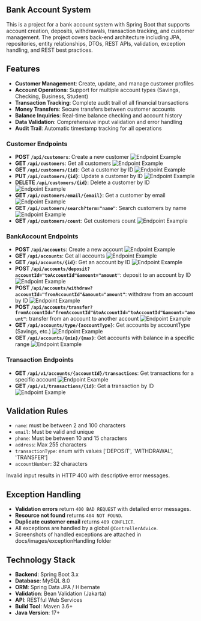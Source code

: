 ## Bank Account System
This is a project for a bank account system with Spring Boot that supports account creation, deposits, withdrawals, transaction tracking, and customer management. The project covers back-end architecture including JPA, repositories, entity relationships, DTOs, REST APIs, validation, exception handling, and REST best practices.

## Features
- **Customer Management**: Create, update, and manage customer profiles
- **Account Operations**: Support for multiple account types (Savings, Checking, Business, Student)
- **Transaction Tracking**: Complete audit trail of all financial transactions
- **Money Transfers**: Secure transfers between customer accounts
- **Balance Inquiries**: Real-time balance checking and account history
- **Data Validation**: Comprehensive input validation and error handling
- **Audit Trail**: Automatic timestamp tracking for all operations

### Customer Endpoints
- **POST `/api/customers`**: Create a new customer ![Endpoint Example](docs/images/customer/create_customer.PNG)
- **GET `/api/customers`**: Get all customers ![Endpoint Example](docs/images/customer/get_all_customers.PNG)
- **GET `/api/customers/{id}`**: Get a customer by ID ![Endpoint Example](docs/images/customer/get_customer_by_ID.PNG)
- **PUT `/api/customers/{id}`**: Update a customer by ID ![Endpoint Example](docs/images/customer/update_customer_by_ID.PNG)
- **DELETE `/api/customers/{id}`**: Delete a customer by ID ![Endpoint Example](docs/images/customer/delete_customer_by_ID.PNG)
- **GET `/api/customers/email/{email}`**: Get a customer by email ![Endpoint Example](docs/images/customer/get_customer_by_email.PNG)
- **GET `/api/customers/search?term="name"`**: Search customers by name ![Endpoint Example](docs/images/customer/search_customers_by_name.PNG)
- **GET `/api/customers/count`**: Get customers count ![Endpoint Example](docs/images/customer/get_customers_count.PNG)

### BankAccount Endpoints
- **POST `/api/accounts`**: Create a new account ![Endpoint Example](docs/images/account/create_bank_account.PNG)
- **GET `/api/accounts`**: Get all accounts ![Endpoint Example](docs/images/account/get_all_accounts.PNG)
- **GET `/api/accounts/{id}`**: Get an account by ID ![Endpoint Example](docs/images/account/get_account_by_ID.PNG)
- **POST `/api/accounts/deposit?accountId="toAccountId"&amount="amount"`**: deposit to an account by ID ![Endpoint Example](docs/images/account/deposit_to_account.PNG)
- **POST `/api/accounts/withdraw?accountId="fromAccountId"&amount="amount"`**: withdraw from an account by ID ![Endpoint Example](docs/images/account/withdraw_from_account.PNG)
- **POST `/api/accounts/transfer?fromAccountId="fromAccountId"&toAccountId="toAccountId"&amount="amount"`**: transfer from an account to another account ![Endpoint Example](docs/images/account/transfer_from_account_to_another_account.PNG)
- **GET `/api/accounts/type/{accountType}`**: Get accounts by accountType (Savings, etc.) ![Endpoint Example](docs/images/account/get_accounts_by_account_type.PNG)
- **GET `/api/accounts/{min}/{max}`**: Get accounts with balance in a specific range ![Endpoint Example](docs/images/account/get_accounts_in_amount_range.PNG)

### Transaction Endpoints
- **GET `/api/v1/accounts/{accountId}/transactions`**: Get transactions for a specific account ![Endpoint Example](docs/images/transaction/get_transactions_for_account.PNG)
- **GET `/api/v1/transactions/{id}`**: Get a transaction by ID ![Endpoint Example](docs/images/transaction/get_transaction_by_ID.PNG)

## Validation Rules
- `name`: must be between 2 and 100 characters
- `email`: Must be valid and unique
- `phone`: Must be between 10 and 15 characters
- `address`: Max 255 characters
- `transactionType`: enum with values ['DEPOSIT', 'WITHDRAWAL', 'TRANSFER']
- `accountNumber`: 32 characters

Invalid input results in HTTP 400 with descriptive error messages.

## Exception Handling
- **Validation errors** return `400 BAD REQUEST` with detailed error messages.
- **Resource not found** returns `404 NOT FOUND`.
- **Duplicate customer email** returns `409 CONFLICT`.
- All exceptions are handled by a global `@ControllerAdvice`.
- Screenshots of handled exceptions are attached in docs/images/exceptionHandling folder

## Technology Stack
- **Backend**: Spring Boot 3.x
- **Database**: MySQL 8.0
- **ORM**: Spring Data JPA / Hibernate
- **Validation**: Bean Validation (Jakarta)
- **API**: RESTful Web Services
- **Build Tool**: Maven 3.6+
- **Java Version**: 17+

